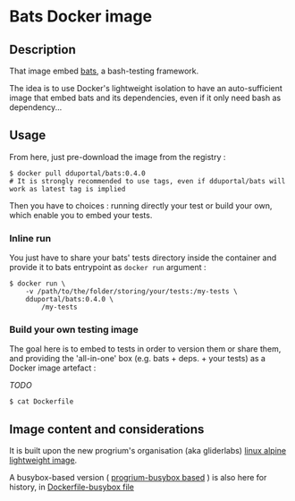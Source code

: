 # Bats Docker image

## Description

That image embed [bats](https://github.com/sstephenson/bats), a bash-testing framework.

The idea is to use Docker's lightweight isolation to have an auto-sufficient image that embed bats and its dependencies, even if it only need bash as dependency...

## Usage

From here, just pre-download the image from the registry :
```
$ docker pull dduportal/bats:0.4.0
# It is strongly recommended to use tags, even if dduportal/bats will work as latest tag is implied
```

Then you have to choices : running directly your test or build your own, which enable you to embed your tests.

### Inline run

You just have to share your bats' tests directory inside the container and provide it to bats entrypoint as ```docker run``` argument :

```
$ docker run \
	-v /path/to/the/folder/storing/your/tests:/my-tests \
	dduportal/bats:0.4.0 \
		/my-tests
```

### Build your own testing image

The goal here is to embed to tests in order to version them or share them, and providing the 'all-in-one' box (e.g. bats + deps. + your tests) as a Docker image artefact :


*TODO*

```
$ cat Dockerfile
```

## Image content and considerations

It is built upon the new progrium's organisation (aka gliderlabs) [linux alpine lightweight image](https://github.com/gliderlabs/docker-alpine).

A busybox-based version ( [progrium-busybox based](https://github.com/progrium/busybox) ) is also here for history, in [Dockerfile-busybox file](./Dockerfile-busybox)
